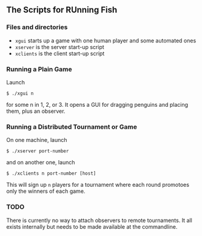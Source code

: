 ## The Scripts for RUnning Fish 

### Files and directories

- `xgui` starts up a game with one human player and some automated ones 
- `xserver` is the server start-up script
- `xclients` is the client start-up script

### Running a Plain Game

Launch 

```
$ ./xgui n 
```

for some n in 1, 2, or 3. It opens a GUI for dragging penguins 
and placing them, plus an observer. 

### Running a Distributed Tournament or Game

On one machine, launch

```
$ ./xserver port-number
```

and on another one, launch


```
$ ./xclients n port-number [host]
```

This will sign up `n` players for a tournament where each round
promotoes only the winners of each game.

### TODO 

There is currently no way to attach observers to remote
tournaments. It all exists internally but needs to be made
available at the commandline. 

